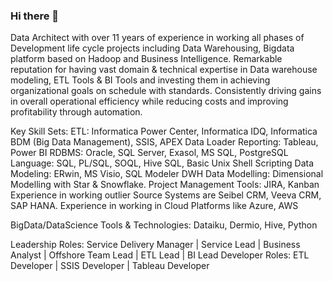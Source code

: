 ### Hi there 👋

<!--
**Suganya-AM/Suganya-AM** is a ✨ _special_ ✨ repository because its `README.md` (this file) appears on your GitHub profile.
-->

Data Architect with over 11 years of experience in working all phases of Development life cycle projects including Data Warehousing, Bigdata platform based on Hadoop and Business Intelligence. Remarkable reputation for having vast domain & technical expertise in Data warehouse modeling, ETL Tools & BI Tools and investing them in achieving organizational goals on schedule with standards. Consistently driving gains in overall operational efficiency while reducing costs and improving profitability through automation.

Key Skill Sets:
ETL: Informatica Power Center, Informatica IDQ, Informatica BDM (Big Data Management), SSIS, APEX Data Loader
Reporting: Tableau, Power BI
RDBMS: Oracle, SQL Server, Exasol, MS SQL, PostgreSQL
Language: SQL, PL/SQL, SOQL, Hive SQL, Basic Unix Shell Scripting
Data Modeling: ERwin, MS Visio, SQL Modeler
DWH Data Modelling: Dimensional Modelling with Star & Snowflake.
Project Management Tools: JIRA, Kanban
Experience in working outlier Source Systems are Seibel CRM, Veeva CRM, SAP HANA.
Experience in working in Cloud Platforms like Azure, AWS

BigData/DataScience Tools & Technologies:
Dataiku, Dermio, Hive, Python

Leadership Roles: Service Delivery Manager | Service Lead | Business Analyst | Offshore Team Lead | ETL Lead | BI Lead
Developer Roles: ETL Developer | SSIS Developer | Tableau Developer
